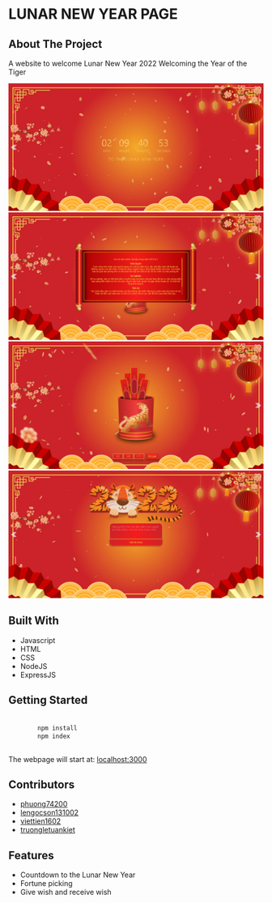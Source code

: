 <h1>LUNAR NEW YEAR PAGE</h1>
<h2>About The Project</h2>
<p>
    A website to welcome Lunar New Year 2022
    Welcoming the Year of the Tiger
</p>
<img src=".github/countdown.jpeg" alt="countdown"/>
<img src=".github/fortune_2.jpeg" alt="fortune"/>
<img src=".github/fortune.jpeg" alt="fortune"/>
<img src=".github/wish.jpeg" alt="wish"/>
<h2>Built With</h2>
<ul>
    <li>Javascript</li>
    <li>HTML</li>
    <li>CSS</li>
    <li>NodeJS</li>
    <li>ExpressJS</li>
</ul>
<h2>Getting Started</h2>
<pre>
    <code>
        npm install
        npm index
    </code>
</pre>
<p>
    The webpage will start at: <a href="http://localhost:3000/">localhost:3000</a>
</p>
<h2>Contributors</h2>
<ul>
    <li><a href="https://github.com/phuong74200">phuong74200</a></li>
    <li><a href="https://github.com/lengocson131002">lengocson131002</a></li>
    <li><a href="https://github.com/viettien1602">viettien1602</a></li>
    <li><a href="https://github.com/zhangliejunjie">truongletuankiet</a></li>
</ul>
<h2>Features</h2>
<ul>
    <li>Countdown to the Lunar New Year</li>
    <li>Fortune picking</li>
    <li>Give wish and receive wish</li>
</ul>
